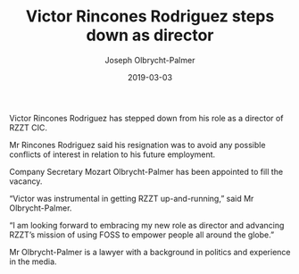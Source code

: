 ﻿---
layout: post
title:  "Victor Rincones Rodriguez steps down as director"
date:   2019-03-03
author: Joseph Olbrycht-Palmer
categories:
- media
- board
excerpt: "Victor Rincones Rodriguez has stepped down from his role as a director of RZZT CIC. Company Secretary Mozart Olbrycht-Palmer has been voted in to fill the spot."
---

Victor Rincones Rodriguez has stepped down from his role as a director of RZZT CIC.

Mr Rincones Rodriguez said his resignation was to avoid any possible conflicts of interest in relation to his future employment.

Company Secretary Mozart Olbrycht-Palmer has been appointed to fill the vacancy.

“Victor was instrumental in getting RZZT up-and-running,” said Mr Olbrycht-Palmer.

“I am looking forward to embracing my new role as director and advancing RZZT’s mission of using FOSS to empower people all around the globe.”

Mr Olbrycht-Palmer is a lawyer with a background in politics and experience in the media.
